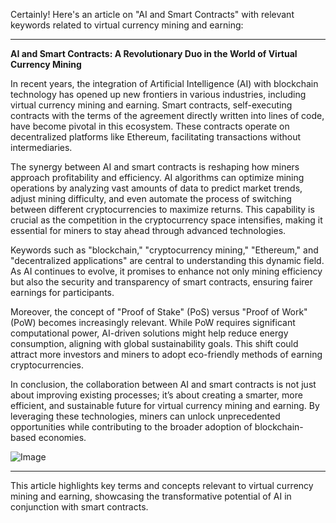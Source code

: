 Certainly! Here's an article on "AI and Smart Contracts" with relevant keywords related to virtual currency mining and earning:

---

**AI and Smart Contracts: A Revolutionary Duo in the World of Virtual Currency Mining**

In recent years, the integration of Artificial Intelligence (AI) with blockchain technology has opened up new frontiers in various industries, including virtual currency mining and earning. Smart contracts, self-executing contracts with the terms of the agreement directly written into lines of code, have become pivotal in this ecosystem. These contracts operate on decentralized platforms like Ethereum, facilitating transactions without intermediaries.

The synergy between AI and smart contracts is reshaping how miners approach profitability and efficiency. AI algorithms can optimize mining operations by analyzing vast amounts of data to predict market trends, adjust mining difficulty, and even automate the process of switching between different cryptocurrencies to maximize returns. This capability is crucial as the competition in the cryptocurrency space intensifies, making it essential for miners to stay ahead through advanced technologies.

Keywords such as "blockchain," "cryptocurrency mining," "Ethereum," and "decentralized applications" are central to understanding this dynamic field. As AI continues to evolve, it promises to enhance not only mining efficiency but also the security and transparency of smart contracts, ensuring fairer earnings for participants.

Moreover, the concept of "Proof of Stake" (PoS) versus "Proof of Work" (PoW) becomes increasingly relevant. While PoW requires significant computational power, AI-driven solutions might help reduce energy consumption, aligning with global sustainability goals. This shift could attract more investors and miners to adopt eco-friendly methods of earning cryptocurrencies.

In conclusion, the collaboration between AI and smart contracts is not just about improving existing processes; it’s about creating a smarter, more efficient, and sustainable future for virtual currency mining and earning. By leveraging these technologies, miners can unlock unprecedented opportunities while contributing to the broader adoption of blockchain-based economies.

![Image](https://github.com/user-attachments/assets/31692037-0104-4703-abd1-696b6a7dd41b)

--- 

This article highlights key terms and concepts relevant to virtual currency mining and earning, showcasing the transformative potential of AI in conjunction with smart contracts.